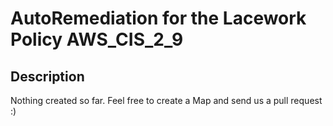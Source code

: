 # AutoRemediation for the Lacework Policy AWS_CIS_2_9

## Description
Nothing created so far. Feel free to create a Map and send us a pull request :)
